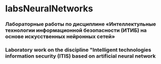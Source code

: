 # labsNeuralNetworks
### Лабораторные работы по дисциплине «Интеллектульные технологии информационной безопасности (ИТИБ) на основе искусственных нейронных сетей»
### Laboratory work on the discipline "Intelligent technologies information security (ITIS) based on artificial neural network
